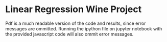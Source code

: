 # Linear Regression Wine Project

Pdf is a much readable version of the code and results, since error messages are ommitted. Running the ipython file on jupyter notebook with the provided javascript code will also ommit error messages.      


